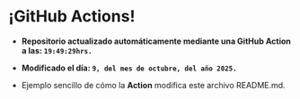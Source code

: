 # ¡GitHub Actions!
* **Repositorio actualizado automáticamente mediante una GitHub Action a las: `19:49:29hrs.`**
* **Modificado el día: `9, del mes de octubre, del año 2025.`**

* Ejemplo sencillo de cómo la **Action** modifica este archivo README.md.
